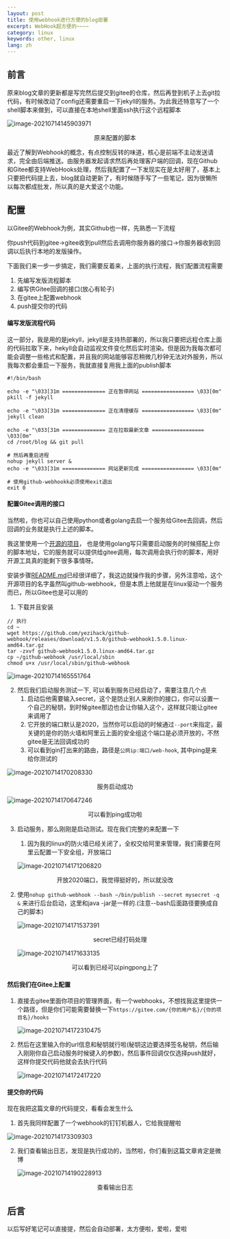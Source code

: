 ```yaml
---
layout: post
title: 使用webhook进行方便的blog部署
excerpt: WebHook超方便的~~~~
category: linux
keywords: other, linux
lang: zh
---
```


## 前言

原来blog文章的更新都是写完然后提交到gitee的仓库，然后再登到机子上去git拉代码，有时候改动了config还需要重启一下jekyll的服务。为此我还特意写了一个shell脚本来做到，可以直接在本地shell里面ssh执行这个远程脚本

![image-20210714145903971](https://mypicgogo.oss-cn-hangzhou.aliyuncs.com/tuchuang20210714145904.png)

<center>原来配置的脚本</center>

最近了解到Webhook的概念，有点控制反转的味道，核心是前端不主动发送请求，完全由后端推送。由服务器发起请求然后再处理客户端的回调，现在Github和Gitee都支持WebHooks处理，然后我配置了一下发现实在是太好用了，基本上只要把代码提上去，blog就自动更新了，有时候随手写了一些笔记，因为很懒所以每次都成批发，所以真的是大爱这个功能。



## 配置

以Gitee的Webhook为例，其实Github也一样，先熟悉一下流程

你push代码到gitee->gitee收到pull然后去调用你服务器的接口->你服务器收到回调以后执行本地的发版操作。

下面我们来一步一步搞定，我们需要反着来，上面的执行流程，我们配置流程需要

1. 先编写发版流程脚本
2. 编写供Gitee回调的接口(放心有轮子)
3. 在gitee上配置webhook
4. push提交你的代码

#### 编写发版流程代码

这一部分，我是用的是jekyll，jekyll是支持热部署的，所以我只要把远程仓库上面的代码拉取下来，hekyll会自动监视文件变化然后实时渲染。但是因为我每次都可能会调整一些格式和配置，并且我的网站能够容忍稍微几秒钟无法对外服务，所以我每次都会重启一下服务，我就直接复用我上面的publish脚本

```shell
#!/bin/bash

echo -e "\033[31m ============== 正在暂停网站 ================= \033[0m"
pkill -f jekyll

echo -e "\033[31m ============== 正在清理缓存 ================= \033[0m"
jekyll clean

echo -e "\033[31m ============== 正在拉取最新文章 ================= \033[0m"
cd /root/blog && git pull

# 然后再重启进程
nohup jekyll server &
echo -e "\033[31m ============== 网站更新完成 ================= \033[0m"

# 使用github-webhookk必须使用exit退出
exit 0
```

#### 配置Gitee调用的接口

当然啦，你也可以自己使用python或者golang去启一个服务给Gitee去回调，然后回调的业务就是执行上述的脚本。

我这里使用一个[开源的项目](https://github.com/yezihack/github-webhook)， 也是使用golang写只需要启动服务的时候搭配上你的脚本地址，它的服务就可以提供给gitee调用，每次调用会执行你的脚本，用好开源工具真的能剩下很多事情呀。

安装步骤[README.md](https://github.com/yezihack/github-webhook#readme)已经很详细了，我这边就操作我的步骤，另外注意哈，这个开源项目的名字虽然叫github-webhook，但是本质上他就是在linux驱动一个服务而已，所以Gitee也是可以用的

1. 下载并且安装

```shell
// 执行
cd ~
wget https://github.com/yezihack/github-webhook/releases/download/v1.5.0/github-webhook1.5.0.linux-amd64.tar.gz
tar -zxvf github-webhook1.5.0.linux-amd64.tar.gz
cp ~/github-webhook /usr/local/sbin
chmod u+x /usr/local/sbin/github-webhook
```

![image-20210714165551764](https://mypicgogo.oss-cn-hangzhou.aliyuncs.com/tuchuang20210714165551.png)

2. 然后我们启动服务测试一下, 可以看到服务已经启动了，需要注意几个点
   1. 启动后他需要输入secret，这个是防止别人来刷你的接口，你可以设置一个自己的秘钥，到时候gitee那边也会让你输入这个，这样就只能让gitee来调用了
   2. 它开放的端口默认是2020，当然你可以启动的时候通过```--port```来指定，最关键的是你的防火墙和阿里云上面的安全组这个端口是必须开放的，不然gitee是无法回调成功的
   3. 可以看到gin打出来的路由，路径是```公网ip:端口/web-hook```, 其中ping是来给你测试的

![image-20210714170208330](https://mypicgogo.oss-cn-hangzhou.aliyuncs.com/tuchuang20210714170208.png)

<center>服务启动成功</center>

![image-20210714170647246](https://mypicgogo.oss-cn-hangzhou.aliyuncs.com/tuchuang20210714170647.png)

<center>可以看到ping成功啦</center>

3. 启动服务，那么刚刚是启动测试。现在我们完整的来配置一下

   1. 因为我的linux的防火墙已经关闭了，全权交给阿里来管理，我们需要在阿里云配置一下安全组，开放端口

   ![image-20210714171206820](https://mypicgogo.oss-cn-hangzhou.aliyuncs.com/tuchuang20210714171206.png)

<center>开放2020端口，我觉得挺好的，所以就没改</center>

  2. 使用```nohup github-webhook --bash ~/bin/publish --secret mysecret -q &``` 来进行后台启动，这里和java -jar是一样的.(注意--bash后面路径要换成自己的脚本)

     ![image-20210714171537391](https://mypicgogo.oss-cn-hangzhou.aliyuncs.com/tuchuang20210714171537.png)

     <center>secret已经打码处理</center>

     ![image-20210714171633135](https://mypicgogo.oss-cn-hangzhou.aliyuncs.com/tuchuang20210714171633.png)

<center>可以看到已经可以pingpong上了</center>

#### 然后我们在Gitee上配置

1. 直接去gitee里面你项目的管理界面，有一个webhooks，不想找我这里提供一个路径，但是你们可能需要替换一下```https://gitee.com/{你的用户名}/{你的项目名}/hooks```

   ![image-20210714172310475](https://mypicgogo.oss-cn-hangzhou.aliyuncs.com/tuchuang20210714172310.png)

2. 然后在这里输入你的url信息和秘钥就行啦(秘钥这边要选择签名秘钥，然后输入刚刚你自己启动服务时候键入的参数)，然后事件回调仅仅选择push就好，这样你提交代码他就会去执行代码

   ![image-20210714172417220](https://mypicgogo.oss-cn-hangzhou.aliyuncs.com/tuchuang20210714172417.png)

#### 提交你的代码

现在我把这篇文章的代码提交，看看会发生什么

1. 首先我同样配置了一个webhook的钉钉机器人，它给我提醒啦

![image-20210714173309303](https://mypicgogo.oss-cn-hangzhou.aliyuncs.com/tuchuang20210714173309.png)

2. 我们查看输出日志，发现是执行成功的，当然啦，你们看到这篇文章肯定是微博

   ![image-20210714190228913](https://mypicgogo.oss-cn-hangzhou.aliyuncs.com/tuchuang20210714190228.png)

<center>查看输出日志</center>



## 后言

以后写好笔记可以直接提，然后会自动部署，太方便啦，爱啦，爱啦